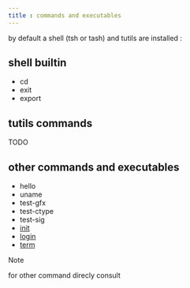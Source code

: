 ```yaml
---
title : commands and executables
---
```

by default a shell (tsh or tash) and tutils are installed :

## shell builtin
- cd
- exit
- export

## tutils commands
TODO

## other commands and executables
- hello
- uname
- test-gfx
- test-ctype
- test-sig
- [init](init)
- [login](login)
- [term](term)

> [!NOTE]  
> for other command direcly consult
